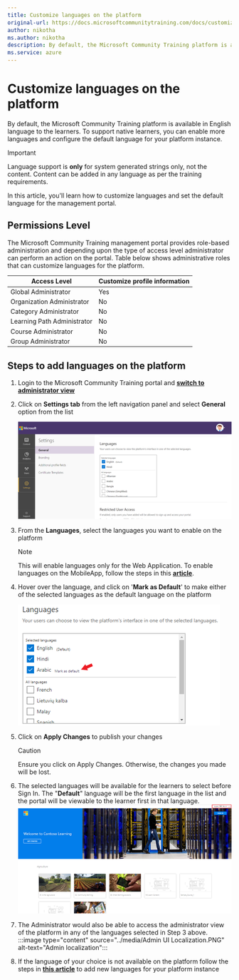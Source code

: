 ```yaml
---
title: Customize languages on the platform
original-url: https://docs.microsoftcommunitytraining.com/docs/customize-languages-for-the-learners-on-the-platform
author: nikotha
ms.author: nikotha
description: By default, the Microsoft Community Training platform is available in English language to the learners.
ms.service: azure
---
```


# Customize languages on the platform

By default, the Microsoft Community Training platform is available in English language to the learners. To support native learners, you can enable more languages and configure the default language for your platform instance.

> [!IMPORTANT]
> Language support is **only** for system generated strings only, not the content. Content can be added in any language as per the training requirements.

In this article, you'll learn how to customize languages and set the default language for the management portal.

## Permissions Level

The Microsoft Community Training management portal provides role-based administration and depending upon the type of access level administrator can perform an action on the portal.  Table below shows administrative roles that can customize languages for the platform.

|Access Level| Customize profile information |
|---|---|
|Global Administrator| Yes |
|Organization Administrator |No|
|Category Administrator|No|
|Learning Path Administrator|No|
|Course Administrator|No|
|Group Administrator|No|

## Steps to add languages on the platform

1. Login to the Microsoft Community Training portal and [**switch to administrator view**](../get-started/step-by-step-configuration-guide.md#step-2--switch-to-administrator-view-of-the-portal)

2. Click on **Settings tab** from the left navigation panel and select **General** option from the list

    ![General from Settings tab](../media/image%28383%29.png)

3. From the **Languages**, select the languages you want to enable on the platform

      > [!NOTE]
      > This will enable languages only for the Web Application. To enable languages on the MobileApp, follow the steps in this [**article**](../infrastructure-management/install-your-platform-instance/create-publish-mobile-app.md).

4. Hover over the language, and click on '**Mark as Default**' to make either of the selected languages as the default language on the platform

    ![Mark as Default](../media/image%28287%29.png)

5. Click on **Apply Changes** to publish your changes

      > [!CAUTION]
      > Ensure you click on Apply Changes. Otherwise, the changes you made will be lost.

6. The selected languages will be available for the learners to select before Sign In. The "**Default**" language will be the first language in the list and the portal will be viewable to the learner first in that language.
![Default](../media/image%28275%29.png)

7. The Administrator would also be able to access the administrator view of the platform in any of the languages selected in Step 3 above.
    :::image type="content" source="../media/Admin UI Localization.PNG" alt-text="Admin localization":::

8. If the language of your choice is not available on the platform follow the steps in [**this article**](../settings/request-a-new-language.md) to add new languages for your platform instance
